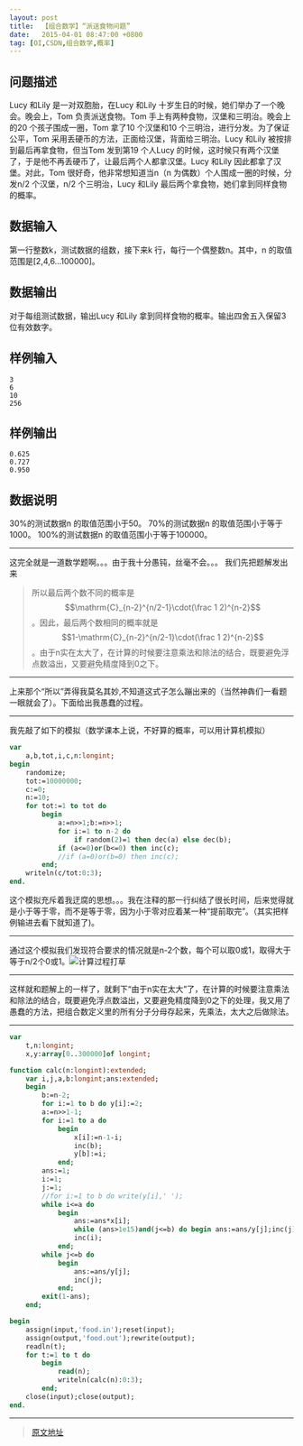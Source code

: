 ```yaml
---
layout: post
title:  【组合数学】“派送食物问题”
date:   2015-04-01 08:47:00 +0800
tag: [OI,CSDN,组合数学,概率]
---
```



## 问题描述
Lucy 和Lily 是一对双胞胎，在Lucy 和Lily 十岁生日的时候，她们举办了一个晚会。晚会上，Tom 负责派送食物。Tom 手上有两种食物，汉堡和三明治。晚会上的20 个孩子围成一圈，Tom 拿了10 个汉堡和10 个三明治，进行分发。为了保证公平，Tom 采用丢硬币的方法，正面给汉堡，背面给三明治。Lucy 和Lily 被按排到最后再拿食物，但当Tom 发到第19 个人Lucy 的时候，这时候只有两个汉堡了，于是他不再丢硬币了，让最后两个人都拿汉堡。Lucy 和Lily 因此都拿了汉堡。对此，Tom 很好奇，他非常想知道当n（n 为偶数）个人围成一圈的时候，分发n/2 个汉堡，n/2 个三明治，Lucy 和Lily 最后两个拿食物，她们拿到同样食物的概率。
## 数据输入
第一行整数k，测试数据的组数，接下来k 行，每行一个偶整数n。其中，n 的取值范围是[2,4,6…100000]。
## 数据输出
对于每组测试数据，输出Lucy 和Lily 拿到同样食物的概率。输出四舍五入保留3 位有效数字。
## 样例输入
```
3 
6
10
256
```
## 样例输出
```
0.625
0.727
0.950
```
## 数据说明

30%的测试数据n 的取值范围小于50。
70%的测试数据n 的取值范围小于等于1000。
100%的测试数据n 的取值范围小于等于100000。

___

这完全就是一道数学题啊。。。由于我十分愚钝，丝毫不会。。。
我们先把题解发出来

> 所以最后两个数不同的概率是$$\mathrm{C}_{n-2}^{n/2-1}\cdot(\frac 1 2)^{n-2}$$ 。因此，最后两个数相同的概率就是 $$1-\mathrm{C}_{n-2}^{n/2-1}\cdot(\frac 1 2)^{n-2}$$ 。由于n实在太大了，在计算的时候要注意乘法和除法的结合，既要避免浮点数溢出，又要避免精度降到0之下。


___

上来那个“所以”弄得我莫名其妙,不知道这式子怎么蹦出来的（当然神犇们一看题一眼就会了）。下面给出我愚蠢的过程。

___

我先敲了如下的模拟（数学课本上说，不好算的概率，可以用计算机模拟）
```pascal
var
	a,b,tot,i,c,n:longint;
begin
	randomize;
	tot:=10000000;
	c:=0;
	n:=10;
	for tot:=1 to tot do
		begin
			a:=n>>1;b:=n>>1;
			for i:=1 to n-2 do
				if random(2)=1 then dec(a) else dec(b);
			if (a<=0)or(b<=0) then inc(c);
			//if (a=0)or(b=0) then inc(c);
		end;
	writeln(c/tot:0:3);
end.
```

这个模拟充斥着我迂腐的思想。。。我在注释的那一行纠结了很长时间，后来觉得就是小于等于零，而不是等于零，因为小于零对应着某一种“提前取完”。（其实把样例输进去看下就知道了)。

___

通过这个模拟我们发现符合要求的情况就是n-2个数，每个可以取0或1，取得大于等于n/2个0或1。![计算过程打草](http://img.blog.csdn.net/20150401091644995)

___

这样就和题解上的一样了，就剩下“由于n实在太大”了，在计算的时候要注意乘法和除法的结合，既要避免浮点数溢出，又要避免精度降到0之下的处理，我又用了愚蠢的方法，把组合数定义里的所有分子分母存起来，先乘法，太大之后做除法。

___

```pascal
var
	t,n:longint;
	x,y:array[0..300000]of longint;

function calc(n:longint):extended;
	var i,j,a,b:longint;ans:extended;
	begin
		b:=n-2;
		for i:=1 to b do y[i]:=2;
		a:=n>>1-1;
		for i:=1 to a do
			begin
				x[i]:=n-1-i;
				inc(b);
				y[b]:=i;
			end;
		ans:=1;
		i:=1;
		j:=1;
		//for i:=1 to b do write(y[i],' ');
		while i<=a do
			begin
				ans:=ans*x[i];
				while (ans>1e15)and(j<=b) do begin ans:=ans/y[j];inc(j);end;
				inc(i);
			end;
		while j<=b do
			begin
				ans:=ans/y[j];
				inc(j);
			end;
		exit(1-ans);
	end;

begin
	assign(input,'food.in');reset(input);
	assign(output,'food.out');rewrite(output);
	readln(t);
	for t:=1 to t do
		begin
			read(n);
			writeln(calc(n):0:3);
		end;
	close(input);close(output);
end.
```

***
> [原文地址](http://blog.csdn.net/sdlyyxy/article/details/44801795)